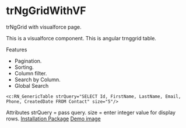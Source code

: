 # trNgGridWithVF
trNgGrid with visualforce page.


This is a visualforce component. This is angular trnggrid table.

Features
- Pagination.
- Sorting.
- Column filter.
- Search by Column.
- Global Search

```
<c:RN_GenericTable strQuery="SELECT Id, FirstName, LastName, Email, Phone, CreatedDate FROM Contact" size="5"/>
```

Attributes
strQuery = pass query.
size = enter integer value for display rows.
[Installation Package](https://login.salesforce.com/packaging/installPackage.apexp?p0=04t900000002Zkp)
[Demo image](https://drive.google.com/file/d/0B5PMI0wQcOqlbmdJb19wWThzRm8/view?usp=sharing)

